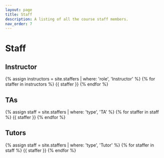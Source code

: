 ```yaml
---
layout: page
title: Staff
description: A listing of all the course staff members.
nav_order: 7
---
```


# Staff

## Instructor

{% assign instructors = site.staffers | where: 'role', 'Instructor' %}
{% for staffer in instructors %}
{{ staffer }}
{% endfor %}

## TAs

{% assign staff = site.staffers | where: 'type', 'TA' %}
{% for staffer in staff %}
{{ staffer }}
{% endfor %}

## Tutors

{% assign staff = site.staffers | where: 'type', 'Tutor' %}
{% for staffer in staff %}
{{ staffer }}
{% endfor %}

